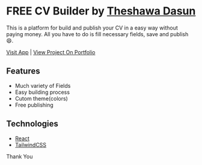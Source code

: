 ##
#  FREE CV Builder  by [Theshawa Dasun](https://theshawa.cf/)

This is a platform for build and publish your CV in a easy way without paying money. All you have to do is fill necessary fields, save and publish 😄.


[Visit App](https://free-cvbuilder.web.app/)  |  [View Project On Portfolio](https://www.theshawa.cf/portfolio/free-cv-builder)


## Features

- Much variety of Fields
- Easy building process
- Cutom theme(colors)
- Free publishing


## Technologies

- [React](https://reactjs.org/)
- [TailwindCSS](https://tailwindcss.com/)



Thank You
